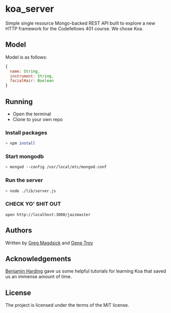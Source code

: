 # koa_server
Simple single resource Mongo-backed REST API built to explore a new HTTP framework for the Codefellows 401 course. We chose Koa.

## Model
Model is as follows:

```js
{
  name: String,
  instrument: String,
  facialHair: Boolean
}
```

## Running
  * Open the terminal
  * Clone to your own repo

### Install packages

```bash
> npm install
```

### Start mongodb

```bash
> mongod --config /usr/local/etc/mongod.conf
```

### Run the server

```bash
> node ./lib/server.js
```

### CHECK YO' SHIT OUT

```
open http://localhost:3000/jazzmaster
```

## Authors

Written by
[Greg Magdsick](https://github.com/gregmagdsick) and
[Gene Troy](https://github.com/energene)

## Acknowledgements
[Benjamin Harding](https://github.com/bharding2) gave us some helpful tutorials for learning Koa that saved us an immense amount of time.

## License

The project is licensed under the terms of the MIT license.
